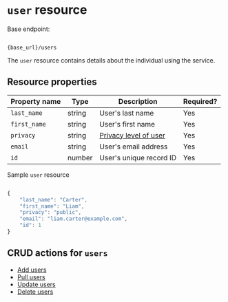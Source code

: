 # `user` resource

Base endpoint:

```shell

{base_url}/users
```

The `user` resource contains details about the individual using the service.

## Resource properties

| Property name | Type | Description | Required? |
| ------------- | ----------- | ----------- | ----------- |
| `last_name` | string | User's last name | Yes |
| `first_name` | string | User's first name | Yes |
| `privacy` | string | [Privacy level of user](https://github.com/cnjoyce1225/the-archivist/blob/9dbb03c52f3094ad080aaba5c88647ca44a9ed16/Docs/References/privacy.md) | Yes |
| `email` | string | User's email address | Yes |
| `id` | number | User's unique record ID | Yes |

Sample `user` resource

```js

{
    "last_name": "Carter",
    "first_name": "Liam",
    "privacy": "public",
    "email": "liam.carter@example.com",
    "id": 1
}
```


## CRUD actions for `users`

* [Add users](./CRUD-topics/add-users.md)
* [Pull users](./Resources/CRUD-topics/get-users.md)
* [Update users](./Resources/CRUD-topics/update-users.md)
* [Delete users](./Resources/CRUD-topics/delete-users.md)


